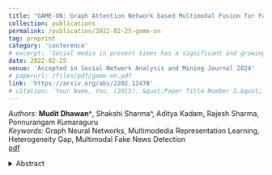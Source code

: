 ```yaml
---
title: "GAME-ON: Graph Attention Network based Multimodal Fusion for Fake News Detection"
collection: publications
permalink: /publication/2022-02-25-game-on
tag: preprint
category: 'conference'
# excerpt: 'Social media in present times has a significant and growing influence. Fake news being spread on these platforms have a disruptive and damaging impact on our lives. Furthermore, as multimedia content improves the visibility of posts more than text data, it has been observed that often multimedia is being used for creating fake content. A plethora of previous multimodal-based work has tried to address the problem of modeling heterogeneous modalities in identifying fake content. However, these works have the following limitations: (1) inefficient encoding of inter-modal relations by utilizing a simple concatenation operator on the modalities at a later stage in a model, which might result in information loss; (2) training very deep neural networks with a disproportionate number of parameters on small but complex real-life multimodal datasets result in higher chances of overfitting. To address these limitations, we propose GAME-ON, a Graph Neural Network based end-to-end trainable framework that allows granular interactions within and across different modalities to learn more robust data representations for multimodal fake news detection. We use two publicly available fake news datasets, Twitter and Weibo, for evaluations. Our model outperforms on Twitter by an average of 11% and keeps competitive performance on Weibo, within a 2.6% margin, while using 65% fewer parameters than the best comparable state-of-the-art baseline.'
date: 2022-02-25
venue: 'Accepted in Social Network Analysis and Mining Journal 2024'
# paperurl: /files/pdf/game-on.pdf
link: 'https://arxiv.org/abs/2202.12478'
# citation: 'Your Name, You. (2015). &quot;Paper Title Number 3.&quot; <i>Journal 1</i>. 1(3).'
---
```

<!-- ![game-on](/images/pubs/game-on-fnd.png) <br> <br>  -->
*Authors:* **Mudit Dhawan^**, Shakshi Sharma^, Aditya Kadam, Rajesh Sharma, Ponnurangam Kumaraguru<br> 
*Keywords:* Graph Neural Networks, Multimodedia Representation Learning, Heterogeneity Gap, Multimodal Fake News Detection <br>
[pdf](/files/pdf/game-on.pdf)
<details close> 
    <summary> 
      Abstract
    </summary>
      Social media in present times has a significant and growing influence. Fake news being spread on these platforms have a disruptive and damaging impact on our lives. Furthermore, as multimedia content improves the visibility of posts more than text data, it has been observed that often multimedia is being used for creating fake content. A plethora of previous multimodal-based work has tried to address the problem of modeling heterogeneous modalities in identifying fake content. However, these works have the following limitations: (1) inefficient encoding of inter-modal relations by utilizing a simple concatenation operator on the modalities at a later stage in a model, which might result in information loss; (2) training very deep neural networks with a disproportionate number of parameters on small but complex real-life multimodal datasets result in higher chances of overfitting. To address these limitations, we propose GAME-ON, a Graph Neural Network based end-to-end trainable framework that allows granular interactions within and across different modalities to learn more robust data representations for multimodal fake news detection. We use two publicly available fake news datasets, Twitter and Weibo, for evaluations. Our model outperforms on Twitter by an average of 11% and keeps competitive performance on Weibo, within a 2.6% margin, while using 65% fewer parameters than the best comparable state-of-the-art baseline.
</details>
